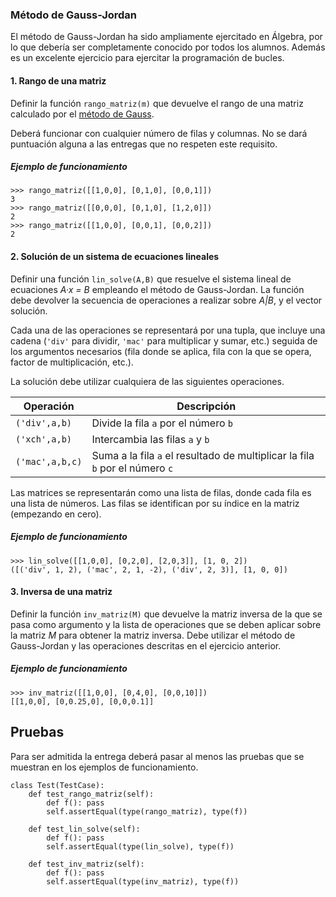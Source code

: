 ### Método de Gauss-Jordan

El método de Gauss-Jordan ha sido ampliamente ejercitado en Álgebra,
por lo que debería ser completamente conocido por todos los alumnos.
Además es un excelente ejercicio para ejercitar la programación de
bucles.

#### 1. Rango de una matriz

Definir la función `rango_matriz(m)` que devuelve el rango de una
matriz calculado por
el
[método de Gauss](http://matematicasies.com/Rango-de-una-matriz-por-el-metodo-de-Gauss).

Deberá funcionar con cualquier número de filas y columnas. No se dará
puntuación alguna a las entregas que no respeten este requisito.

##### Ejemplo de funcionamiento

```
>>> rango_matriz([[1,0,0], [0,1,0], [0,0,1]])
3
>>> rango_matriz([[0,0,0], [0,1,0], [1,2,0]])
2
>>> rango_matriz([[1,0,0], [0,0,1], [0,0,2]])
2
```

#### 2. Solución de un sistema de ecuaciones lineales

Definir una función `lin_solve(A,B)` que resuelve el sistema lineal de
ecuaciones *A·x = B* empleando el método de Gauss-Jordan.  La función
debe devolver la secuencia de operaciones a realizar sobre *A|B*,
y el vector solución.

Cada una de las operaciones se representará por una tupla, que incluye
una cadena (`'div'` para dividir, `'mac'` para multiplicar y sumar,
etc.) seguida de los argumentos necesarios (fila donde se aplica, fila
con la que se opera, factor de multiplicación, etc.).

La solución debe utilizar cualquiera de las siguientes operaciones.

Operación      | Descripción
---------------|------------
`('div',a,b)`  | Divide la fila `a` por el número `b`
`('xch',a,b)`  | Intercambia las filas `a` y `b`
`('mac',a,b,c)`| Suma a la fila `a` el resultado de multiplicar la fila `b` por el número `c`

Las matrices se representarán como una lista de filas, donde cada fila
es una lista de números.  Las filas se identifican por su índice en la
matriz (empezando en cero).

##### Ejemplo de funcionamiento

```
>>> lin_solve([[1,0,0], [0,2,0], [2,0,3]], [1, 0, 2])
([('div', 1, 2), ('mac', 2, 1, -2), ('div', 2, 3)], [1, 0, 0])
```

#### 3. Inversa de una matriz

Definir la función `inv_matriz(M)` que devuelve la matriz inversa de
la que se pasa como argumento y la lista de operaciones que se deben
aplicar sobre la matriz *M* para obtener la matriz inversa.  Debe
utilizar el método de Gauss-Jordan y las operaciones descritas en el
ejercicio anterior.

##### Ejemplo de funcionamiento

```
>>> inv_matriz([[1,0,0], [0,4,0], [0,0,10]])
[[1,0,0], [0,0.25,0], [0,0,0.1]]
```

## Pruebas

Para ser admitida la entrega deberá pasar al menos las pruebas que se
muestran en los ejemplos de funcionamiento.

```
class Test(TestCase):
    def test_rango_matriz(self):
        def f(): pass
        self.assertEqual(type(rango_matriz), type(f))

    def test_lin_solve(self):
        def f(): pass
        self.assertEqual(type(lin_solve), type(f))

    def test_inv_matriz(self):
        def f(): pass
        self.assertEqual(type(inv_matriz), type(f))
```
